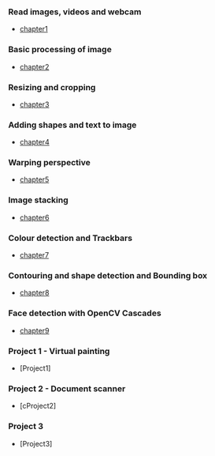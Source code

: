 ### Read images, videos and webcam
- [chapter1](/opencv_learning/chapter1.py)
### Basic processing of image
- [chapter2](/opencv_learning/chapter2.py)
### Resizing and cropping
- [chapter3](/opencv_learning/chapter3.py)
### Adding shapes and text to image
- [chapter4](/opencv_learning/chapter4.py)
### Warping perspective
- [chapter5](/opencv_learning/chapter5.py)
### Image stacking
- [chapter6](/opencv_learning/chapter6.py)
### Colour detection and Trackbars
- [chapter7](/opencv_learning/chapter7.py)
### Contouring and shape detection and Bounding box
- [chapter8](/opencv_learning/chapter8.py)
### Face detection with OpenCV Cascades
- [chapter9](/opencv_learning/chapter9.py)
### Project 1 - Virtual painting
- [Project1]
### Project 2 - Document scanner
- [cProject2]
### Project 3
- [Project3]